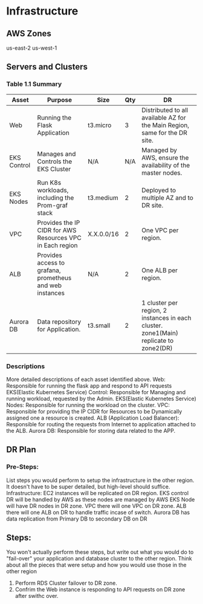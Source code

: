 # Infrastructure

## AWS Zones
us-east-2
us-west-1

## Servers and Clusters

### Table 1.1 Summary
| Asset                                   | Purpose                                                   | Size       | Qty | DR                                                                                    |
|-----------------------------------------|-----------------------------------------------------------|------------|-----|---------------------------------------------------------------------------------------|
| Web                                     | Running the Flask Application                             | t3.micro   | 3   | Distributed to all available AZ for the Main Region, same for the DR site.            |
| EKS Control | Manages and Controls the EKS Cluster                      | N/A        | N/A | Managed by AWS, ensure the availability of the master nodes.                          |
| EKS Nodes   | Run K8s workloads, including the Prom-graf stack          | t3.medium  | 2   | Deployed to multiple AZ and to DR site.                                               |
| VPC            | Provides the IP CIDR for AWS Resources VPC in Each region | X.X.0.0/16 | 2   | One VPC per region.                                                                   |
| ALB         | Provides access to grafana, prometheus and web instances  | N/A        | 2   | One ALB per region.                                                                   |
| Aurora DB                               | Data repository for Application.                          | t3.small   | 2   | 1 cluster per region, 2 instances in each cluster. zone1(Main) replicate to zone2(DR) |

### Descriptions
More detailed descriptions of each asset identified above.
Web: Responsible for running the flask app and respond to API requests
EKS(Elastic Kubernetes Service) Control: Responsible for Managing and running workload, requested by the Admin.
EKS(Elastic Kubernetes Service) Nodes: Responsible for running the workload on the cluster.
VPC: Responsible for providing the IP CIDR for Resources to be Dynamically assigned one a resource is created.
ALB (Application Load Balancer): Responsible for routing the requests from Internet to application attached to the ALB.
Aurora DB: Responsible for storing data related to the APP.

## DR Plan
### Pre-Steps:
List steps you would perform to setup the infrastructure in the other region. It doesn't have to be super detailed, but high-level should suffice.
Infrastructure:
EC2 instances will be replicated on DR region.
EKS control DR will be handled by AWS as these nodes are managed by AWS
EKS Node will have DR nodes in DR zone.
VPC there will one VPC on DR zone.
ALB there will one ALB on DR to handle traffic incase of switch.
Aurora DB has data replication from Primary DB to secondary DB on DR

## Steps:
You won't actually perform these steps, but write out what you would do to "fail-over" your application and database cluster to the other region. Think about all the pieces that were setup and how you would use those in the other region
1. Perform RDS Cluster failover to DR zone.
2. Confrim the Web instance is responding to API requests on DR zone after swithc over.